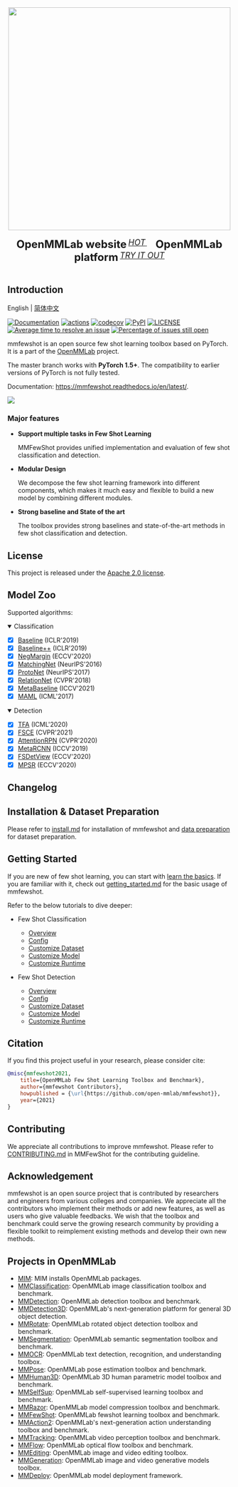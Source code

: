 <div align="center">
  <img src="resources/mmfewshot-logo.png" width="500px"/>
  <div>&nbsp;</div>
  <div align="center">
    <b><font size="5">OpenMMLab website</font></b>
    <sup>
      <a href="https://openmmlab.com">
        <i><font size="4">HOT</font></i>
      </a>
    </sup>
    &nbsp;&nbsp;&nbsp;&nbsp;
    <b><font size="5">OpenMMLab platform</font></b>
    <sup>
      <a href="https://platform.openmmlab.com">
        <i><font size="4">TRY IT OUT</font></i>
      </a>
    </sup>
  </div>
  <div>&nbsp;</div>
</div>

## Introduction

English | [简体中文](README_zh-CN.md)

[![Documentation](https://readthedocs.org/projects/mmfewshot/badge/?version=latest)](https://mmfewshot.readthedocs.io/en/latest/?badge=latest)
[![actions](https://github.com/open-mmlab/mmfewshot/workflows/build/badge.svg)](https://github.com/open-mmlab/mmfewshot/actions)
[![codecov](https://codecov.io/gh/open-mmlab/mmfewshot/branch/main/graph/badge.svg)](https://codecov.io/gh/open-mmlab/mmfewshot)
[![PyPI](https://badge.fury.io/py/mmfewshot.svg)](https://pypi.org/project/mmfewshot/)
[![LICENSE](https://img.shields.io/github/license/open-mmlab/mmfewshot.svg)](https://github.com/open-mmlab/mmfewshot/blob/master/LICENSE)
[![Average time to resolve an issue](https://isitmaintained.com/badge/resolution/open-mmlab/mmfewshot.svg)](https://github.com/open-mmlab/mmfewshot/issues)
[![Percentage of issues still open](https://isitmaintained.com/badge/open/open-mmlab/mmfewshot.svg)](https://github.com/open-mmlab/mmfewshot/issues)


mmfewshot is an open source few shot learning toolbox based on PyTorch. It is a part of the [OpenMMLab](https://open-mmlab.github.io/) project.

The master branch works with **PyTorch 1.5+**.
The compatibility to earlier versions of PyTorch is not fully tested.

Documentation: https://mmfewshot.readthedocs.io/en/latest/.

<div align="left">
  <img src="resources/demo.png"/>
</div>

### Major features
- **Support multiple tasks in Few Shot Learning**

  MMFewShot provides unified implementation and evaluation of few shot classification and detection.

- **Modular Design**

  We decompose the few shot learning framework into different components,
  which makes it much easy and flexible to build a new model by combining different modules.

- **Strong baseline and State of the art**

  The toolbox provides strong baselines and state-of-the-art methods in few shot classification and detection.


## License

This project is released under the [Apache 2.0 license](LICENSE).


## Model Zoo

Supported algorithms:

<details open>
<summary>Classification</summary>

- [x] [Baseline](configs/classification/baseline/README.md) (ICLR'2019)
- [x] [Baseline++](configs/classification/baseline_plus/README.md) (ICLR'2019)
- [x] [NegMargin](configs/classification/neg_margin/README.md) (ECCV'2020)
- [x] [MatchingNet](configs/classification/matching_net/README.md) (NeurIPS'2016)
- [x] [ProtoNet](configs/classification/proto_net/README.md) (NeurIPS'2017)
- [x] [RelationNet](configs/classification/relation_net/README.md) (CVPR'2018)
- [x] [MetaBaseline](configs/classification/meta_baseline/README.md) (ICCV'2021)
- [x] [MAML](configs/classification/maml/README.md) (ICML'2017)

</details>

<details open>
<summary>Detection</summary>

- [x] [TFA](configs/detection/tfa/README.md) (ICML'2020)
- [x] [FSCE](configs/detection/fsce/README.md) (CVPR'2021)
- [x] [AttentionRPN](configs/detection/attention_rpn/README.md) (CVPR'2020)
- [x] [MetaRCNN](configs/detection/meta_rcnn/README.md) (ICCV'2019)
- [x] [FSDetView](configs/detection/fsdetview/README.md) (ECCV'2020)
- [x] [MPSR](configs/detection/mpsr/README.md) (ECCV'2020)

</details>


## Changelog


## Installation & Dataset Preparation

Please refer to [install.md](docs/install.md) for installation of mmfewshot and [data preparation](tools/data/README.md) for dataset preparation.

## Getting Started

If you are new of few shot learning, you can start with [learn the basics](docs/intro.md).
If you are familiar with it, check out [getting_started.md](docs/get_started.md) for the basic usage of mmfewshot.


Refer to the below tutorials to dive deeper:

- Few Shot Classification
    - [Overview](docs/classification/overview.md)
    - [Config](docs/classification/customize_config.md)
    - [Customize Dataset](docs/classification/customize_dataset.md)
    - [Customize Model](docs/classification/customize_models.md)
    - [Customize Runtime](docs/classification/customize_runtime.md)

- Few Shot Detection
    - [Overview](docs/detection/overview.md)
    - [Config](docs/detection/customize_config.md)
    - [Customize Dataset](docs/detection/customize_dataset.md)
    - [Customize Model](docs/detection/customize_models.md)
    - [Customize Runtime](docs/detection/customize_runtime.md)

## Citation

If you find this project useful in your research, please consider cite:

```bibtex
@misc{mmfewshot2021,
    title={OpenMMLab Few Shot Learning Toolbox and Benchmark},
    author={mmfewshot Contributors},
    howpublished = {\url{https://github.com/open-mmlab/mmfewshot}},
    year={2021}
}
```


## Contributing

We appreciate all contributions to improve mmfewshot. Please refer to [CONTRIBUTING.md](https://github.com/open-mmlab/mmfewshot/blob/main/.github/CONTRIBUTING.md) in MMFewShot for the contributing guideline.

## Acknowledgement

mmfewshot is an open source project that is contributed by researchers and engineers from various colleges and companies. We appreciate all the contributors who implement their methods or add new features, as well as users who give valuable feedbacks. We wish that the toolbox and benchmark could serve the growing research community by providing a flexible toolkit to reimplement existing methods and develop their own new methods.

## Projects in OpenMMLab

- [MIM](https://github.com/open-mmlab/mim): MIM installs OpenMMLab packages.
- [MMClassification](https://github.com/open-mmlab/mmclassification): OpenMMLab image classification toolbox and benchmark.
- [MMDetection](https://github.com/open-mmlab/mmdetection): OpenMMLab detection toolbox and benchmark.
- [MMDetection3D](https://github.com/open-mmlab/mmdetection3d): OpenMMLab's next-generation platform for general 3D object detection.
- [MMRotate](https://github.com/open-mmlab/mmrotate): OpenMMLab rotated object detection toolbox and benchmark.
- [MMSegmentation](https://github.com/open-mmlab/mmsegmentation): OpenMMLab semantic segmentation toolbox and benchmark.
- [MMOCR](https://github.com/open-mmlab/mmocr): OpenMMLab text detection, recognition, and understanding toolbox.
- [MMPose](https://github.com/open-mmlab/mmpose): OpenMMLab pose estimation toolbox and benchmark.
- [MMHuman3D](https://github.com/open-mmlab/mmhuman3d): OpenMMLab 3D human parametric model toolbox and benchmark.
- [MMSelfSup](https://github.com/open-mmlab/mmselfsup): OpenMMLab self-supervised learning toolbox and benchmark.
- [MMRazor](https://github.com/open-mmlab/mmrazor): OpenMMLab model compression toolbox and benchmark.
- [MMFewShot](https://github.com/open-mmlab/mmfewshot): OpenMMLab fewshot learning toolbox and benchmark.
- [MMAction2](https://github.com/open-mmlab/mmaction2): OpenMMLab's next-generation action understanding toolbox and benchmark.
- [MMTracking](https://github.com/open-mmlab/mmtracking): OpenMMLab video perception toolbox and benchmark.
- [MMFlow](https://github.com/open-mmlab/mmflow): OpenMMLab optical flow toolbox and benchmark.
- [MMEditing](https://github.com/open-mmlab/mmediting): OpenMMLab image and video editing toolbox.
- [MMGeneration](https://github.com/open-mmlab/mmgeneration): OpenMMLab image and video generative models toolbox.
- [MMDeploy](https://github.com/open-mmlab/mmdeploy): OpenMMLab model deployment framework.

